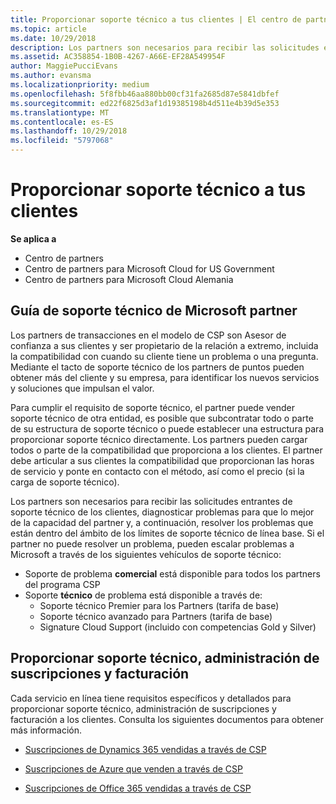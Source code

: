 ```yaml
---
title: Proporcionar soporte técnico a tus clientes | El centro de partners
ms.topic: article
ms.date: 10/29/2018
description: Los partners son necesarios para recibir las solicitudes entrantes de soporte técnico de los clientes, diagnosticar problemas para que lo mejor de la capacidad del partner y, a continuación, resolver los problemas que están dentro del ámbito de los límites de soporte técnico de línea base.
ms.assetid: AC358854-1B0B-4267-A66E-EF28A549954F
author: MaggiePucciEvans
ms.author: evansma
ms.localizationpriority: medium
ms.openlocfilehash: 5f8fbb46aa880bb00cf31fa2685d87e5841dbfef
ms.sourcegitcommit: ed22f6825d3af1d19385198b4d511e4b39d5e353
ms.translationtype: MT
ms.contentlocale: es-ES
ms.lasthandoff: 10/29/2018
ms.locfileid: "5797068"
---
```

# <a name="providing-support-to-your-customers"></a>Proporcionar soporte técnico a tus clientes

**Se aplica a**

-  Centro de partners
-  Centro de partners para Microsoft Cloud for US Government
-  Centro de partners para Microsoft Cloud Alemania

## <a name="microsoft-partner-support-guidance"></a>Guía de soporte técnico de Microsoft partner

Los partners de transacciones en el modelo de CSP son Asesor de confianza a sus clientes y ser propietario de la relación a extremo, incluida la compatibilidad con cuando su cliente tiene un problema o una pregunta. Mediante el tacto de soporte técnico de los partners de puntos pueden obtener más del cliente y su empresa, para identificar los nuevos servicios y soluciones que impulsan el valor.

Para cumplir el requisito de soporte técnico, el partner puede vender soporte técnico de otra entidad, es posible que subcontratar todo o parte de su estructura de soporte técnico o puede establecer una estructura para proporcionar soporte técnico directamente.  Los partners pueden cargar todos o parte de la compatibilidad que proporciona a los clientes. El partner debe articular a sus clientes la compatibilidad que proporcionan las horas de servicio y ponte en contacto con el método, así como el precio (si la carga de soporte técnico). 

Los partners son necesarios para recibir las solicitudes entrantes de soporte técnico de los clientes, diagnosticar problemas para que lo mejor de la capacidad del partner y, a continuación, resolver los problemas que están dentro del ámbito de los límites de soporte técnico de línea base. Si el partner no puede resolver un problema, pueden escalar problemas a Microsoft a través de los siguientes vehículos de soporte técnico:

- Soporte de problema **comercial** está disponible para todos los partners del programa CSP
-   Soporte **técnico** de problema está disponible a través de:
    -   Soporte técnico Premier para los Partners (tarifa de base)
    -   Soporte técnico avanzado para Partners (tarifa de base)
    -   Signature Cloud Support (incluido con competencias Gold y Silver)

## <a name="providing-billing-subscription-management-and-technical-support"></a>Proporcionar soporte técnico, administración de suscripciones y facturación 

Cada servicio en línea tiene requisitos específicos y detallados para proporcionar soporte técnico, administración de suscripciones y facturación a los clientes. Consulta los siguientes documentos para obtener más información.

-   [Suscripciones de Dynamics 365 vendidas a través de CSP](https://www.microsoftpartnercommunity.com/t5/CSP/Microsoft-Partner-Support-Guidance/m-p/5262#M30)

-   [Suscripciones de Azure que venden a través de CSP](https://www.microsoftpartnercommunity.com/t5/CSP/Microsoft-Partner-Support-Guidance/m-p/5263#M31)

-   [Suscripciones de Office 365 vendidas a través de CSP](https://www.microsoftpartnercommunity.com/t5/CSP/Microsoft-Partner-Support-Guidance/m-p/5264#M32)



 

 



